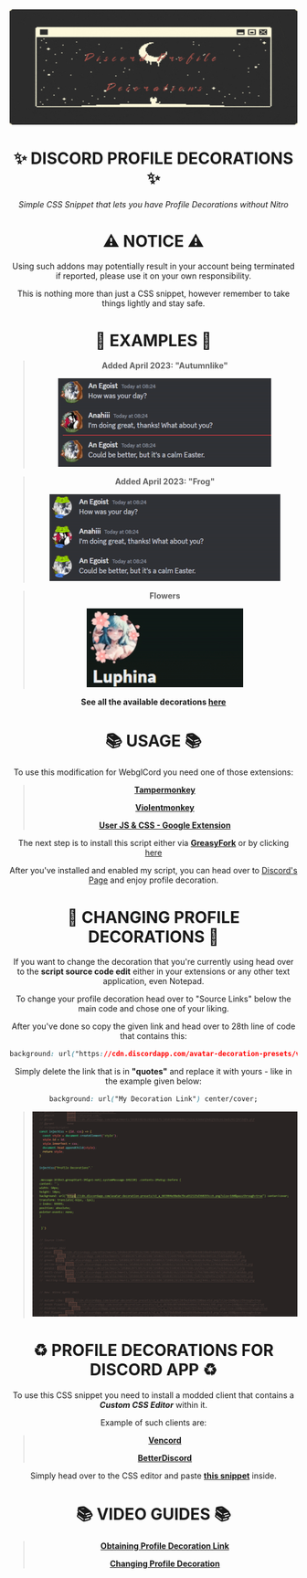 <div align="center">

<img src="Source%20Images/icon.jpg">

# ✨ DISCORD PROFILE DECORATIONS ✨



*Simple CSS Snippet that lets you have Profile Decorations without Nitro*



#  ⚠ NOTICE ⚠

Using such addons may potentially result in your account being terminated if reported, please use it on your own responsibility.

This is nothing more than just a CSS snippet, however remember to take things lightly and stay safe.


# 🔔 EXAMPLES 🔔

> **Added April 2023: "Autumnlike"**
> 
>  <img src="Source%20Images/example1.gif">

> **Added April 2023: "Frog"**
> 
>  <img src="Source%20Images/example2.gif">
  
> **Flowers**
>
> <img src="Source%20Images/example3.gif">

**See all the available decorations [here](https://github.com/LowOnGravity/DiscordProfileDecorations/tree/main/Source%20Images)**

# 📚 USAGE 📚


To use this modification for WebglCord you need one of those extensions:

> **[Tampermonkey](https://www.tampermonkey.net/)**
>
> **[Violentmonkey](https://violentmonkey.github.io/)**
>
> **[User JS & CSS - Google Extension](https://chrome.google.com/webstore/detail/user-javascript-and-css/nbhcbdghjpllgmfilhnhkllmkecfmpld)**


The next step is to install this script either via **[GreasyFork](https://greasyfork.org/en/scripts/457845-profile-decoration-script)** or by clicking [here](https://github.com/LowOnGravity/DiscordProfileDecorations/raw/main/Script/Profile%20Decoration%20Script.user.js)

After you've installed and enabled my script, you can head over to [Discord's Page](https://discord.com/channels/@me) and enjoy profile decoration.

# 👻 **CHANGING PROFILE DECORATIONS** 👻


If you want to change the decoration that you're currently using head over to the **script source code edit** either in your extensions
or any other text application, even Notepad.



To change your profile decoration head over to "Source Links" below the main code and chose one of your liking.

After you've done so copy the given link and head over to 28th line of code that contains this:

```css
background: url("https://cdn.discordapp.com/avatar-decoration-presets/v2_a_683904e98e8e7bca912125d360293cc6.png?size=160&passthrough=true") center/cover;
```

Simply delete the link that is in **"quotes"** and replace it with yours - like in the example given below:

```css
background: url("My Decoration Link") center/cover;
```

>  <img src="Source%20Images/vsc.png">

# ♻ PROFILE DECORATIONS FOR DISCORD APP ♻

To use this CSS snippet you need to install a modded client that contains a ***Custom CSS Editor*** within it.

Example of such clients are:

> **[Vencord](https://github.com/Vendicated/Vencord)**
> 
> **[BetterDiscord](https://betterdiscord.app/)**

Simply head over to the CSS editor and paste **[this snippet](https://github.com/LowOnGravity/DiscordProfileDecorations/blob/main/Script/snippet.css)** inside.

# 📚 VIDEO GUIDES 📚

> **[Obtaining Profile Decoration Link](https://youtu.be/EShWttIct4U)**
>
> **[Changing Profile Decoration]()**

</div>
